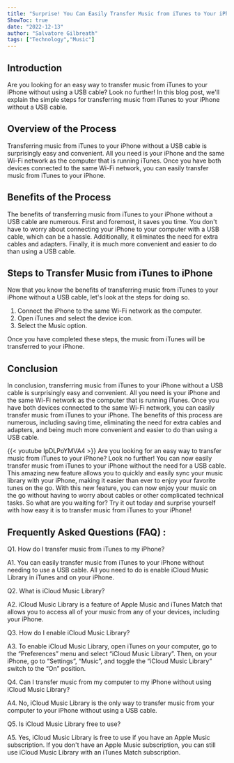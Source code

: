 ```yaml
---
title: "Surprise! You Can Easily Transfer Music from iTunes to Your iPhone - No USB Cable Needed!"
ShowToc: true 
date: "2022-12-13"
author: "Salvatore Gilbreath" 
tags: ["Technology","Music"]
---
```

## Introduction

Are you looking for an easy way to transfer music from iTunes to your iPhone without using a USB cable? Look no further! In this blog post, we'll explain the simple steps for transferring music from iTunes to your iPhone without a USB cable.

## Overview of the Process

Transferring music from iTunes to your iPhone without a USB cable is surprisingly easy and convenient. All you need is your iPhone and the same Wi-Fi network as the computer that is running iTunes. Once you have both devices connected to the same Wi-Fi network, you can easily transfer music from iTunes to your iPhone.

## Benefits of the Process

The benefits of transferring music from iTunes to your iPhone without a USB cable are numerous. First and foremost, it saves you time. You don't have to worry about connecting your iPhone to your computer with a USB cable, which can be a hassle. Additionally, it eliminates the need for extra cables and adapters. Finally, it is much more convenient and easier to do than using a USB cable.

## Steps to Transfer Music from iTunes to iPhone

Now that you know the benefits of transferring music from iTunes to your iPhone without a USB cable, let's look at the steps for doing so.

1. Connect the iPhone to the same Wi-Fi network as the computer.
2. Open iTunes and select the device icon.
3. Select the Music option.

Once you have completed these steps, the music from iTunes will be transferred to your iPhone.

## Conclusion

In conclusion, transferring music from iTunes to your iPhone without a USB cable is surprisingly easy and convenient. All you need is your iPhone and the same Wi-Fi network as the computer that is running iTunes. Once you have both devices connected to the same Wi-Fi network, you can easily transfer music from iTunes to your iPhone. The benefits of this process are numerous, including saving time, eliminating the need for extra cables and adapters, and being much more convenient and easier to do than using a USB cable.

{{< youtube IpDLPoYMVA4 >}} 
Are you looking for an easy way to transfer music from iTunes to your iPhone? Look no further! You can now easily transfer music from iTunes to your iPhone without the need for a USB cable. This amazing new feature allows you to quickly and easily sync your music library with your iPhone, making it easier than ever to enjoy your favorite tunes on the go. With this new feature, you can now enjoy your music on the go without having to worry about cables or other complicated technical tasks. So what are you waiting for? Try it out today and surprise yourself with how easy it is to transfer music from iTunes to your iPhone!

## Frequently Asked Questions (FAQ) :
Q1. How do I transfer music from iTunes to my iPhone?

A1. You can easily transfer music from iTunes to your iPhone without needing to use a USB cable. All you need to do is enable iCloud Music Library in iTunes and on your iPhone.

Q2. What is iCloud Music Library?

A2. iCloud Music Library is a feature of Apple Music and iTunes Match that allows you to access all of your music from any of your devices, including your iPhone.

Q3. How do I enable iCloud Music Library?

A3. To enable iCloud Music Library, open iTunes on your computer, go to the “Preferences” menu and select “iCloud Music Library”. Then, on your iPhone, go to “Settings”, “Music”, and toggle the “iCloud Music Library” switch to the “On” position.

Q4. Can I transfer music from my computer to my iPhone without using iCloud Music Library?

A4. No, iCloud Music Library is the only way to transfer music from your computer to your iPhone without using a USB cable.

Q5. Is iCloud Music Library free to use?

A5. Yes, iCloud Music Library is free to use if you have an Apple Music subscription. If you don't have an Apple Music subscription, you can still use iCloud Music Library with an iTunes Match subscription.


